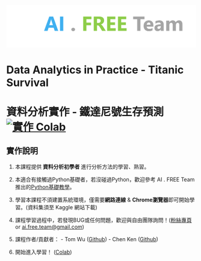 
![人工智慧 - 自由團隊](https://raw.githubusercontent.com/chenkenanalytic/img/master/af/aifreeteam.png)

# Data Analytics in Practice - Titanic Survival

# 資料分析實作 - 鐵達尼號生存預測 <a href="https://colab.research.google.com/github/AI-FREE-Team/Data-Analytics-in-Practice-Titanic/blob/master/Data%20Analytics%20in%20Practice%20-%20Titanic%20Survival%20Prediction.ipynb"><img src="https://img.shields.io/badge/%E5%AF%A6%E4%BD%9C-Colab-yellow.svg?style=popout-square" alt="實作 Colab"></a>


## 實作說明

1. 本課程提供<b> 資料分析初學者 </b>進行分析方法的學習、熟習。

2. 本適合有接觸過Python基礎者，若沒碰過Python，歡迎參考 AI . FREE Team 推出的<a href="https://github.com/AI-FREE-Team/Python-Basics">Python基礎教學</a>。

2. 學習本課程不須建置系統環境，僅需要<b>網路連線</b> & <b>Chrome瀏覽器</b>即可開始學習。(資料集須至 Kaggle 網站下載)

3. 課程學習過程中，若發現BUG或任何問題，歡迎與自由團隊詢問！(<a href="https://www.facebook.com/AI.Free.Team/">粉絲專頁</a> or <a href="mailto:ai.free.team@gmail.com">ai.free.team@gmail.com</a>)

4. 課程作者/貢獻者：
<span> - Tom Wu (<a href="https://github.com/YenLinWu">Github</a>) </span>
<span> - Chen Ken (<a href="https://github.com/chenkenanalytic">Github</a>) </span>

5. 開始進入學習！ (<a href="https://colab.research.google.com/github/AI-FREE-Team/Data-Analytics-in-Practice-Titanic/blob/master/Data%20Analytics%20in%20Practice%20-%20Titanic%20Survival%20Prediction.ipynb">Colab</a>)
